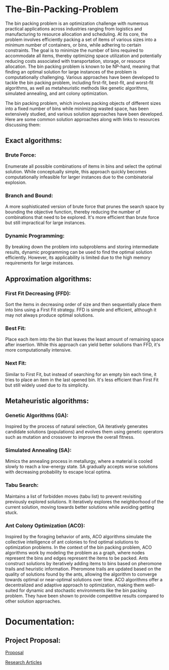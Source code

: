 # The-Bin-Packing-Problem

The bin packing problem is an optimization challenge with numerous practical applications across industries ranging from logistics and manufacturing to resource allocation and scheduling. At its core, the problem involves efficiently packing a set of items of various sizes into a minimum number of containers, or bins, while adhering to certain constraints. The goal is to minimize the number of bins required to accommodate all items, thereby optimizing space utilization and potentially reducing costs associated with transportation, storage, or resource allocation.
The bin packing problem is known to be NP-hard, meaning that finding an optimal solution for large instances of the problem is computationally challenging. Various approaches have been developed to tackle the bin packing problem, including first-fit, best-fit, and worst-fit algorithms, as well as metaheuristic methods like genetic algorithms, simulated annealing, and ant colony optimization.


The bin packing problem, which involves packing objects of different sizes into a fixed number of bins while minimizing wasted space, has been extensively studied, and various solution approaches have been developed. Here are some common solution approaches along with links to resources discussing them:

## Exact algorithms:

### Brute Force: 
Enumerate all possible combinations of items in bins and select the optimal solution. While conceptually simple, this approach quickly becomes computationally infeasible for larger instances due to the combinatorial explosion.

### Branch and Bound: 
A more sophisticated version of brute force that prunes the search space by bounding the objective function, thereby reducing the number of combinations that need to be explored. It's more efficient than brute force but still impractical for large instances.

### Dynamic Programming:
By breaking down the problem into subproblems and storing intermediate results, dynamic programming can be used to find the optimal solution efficiently. However, its applicability is limited due to the high memory requirements for large instances.


## Approximation algorithms:

### First Fit Decreasing (FFD):
Sort the items in decreasing order of size and then sequentially place them into bins using a First Fit strategy. FFD is simple and efficient, although it may not always produce optimal solutions.

### Best Fit:
Place each item into the bin that leaves the least amount of remaining space after insertion. While this approach can yield better solutions than FFD, it's more computationally intensive.

### Next Fit: 
Similar to First Fit, but instead of searching for an empty bin each time, it tries to place an item in the last opened bin. It's less efficient than First Fit but still widely used due to its simplicity.


## Metaheuristic algorithms:

### Genetic Algorithms (GA):
Inspired by the process of natural selection, GA iteratively generates candidate solutions (populations) and evolves them using genetic operators such as mutation and crossover to improve the overall fitness.

### Simulated Annealing (SA): 
Mimics the annealing process in metallurgy, where a material is cooled slowly to reach a low-energy state. SA gradually accepts worse solutions with decreasing probability to escape local optima.

### Tabu Search: 
Maintains a list of forbidden moves (tabu list) to prevent revisiting previously explored solutions. It iteratively explores the neighborhood of the current solution, moving towards better solutions while avoiding getting stuck.

### Ant Colony Optimization (ACO):
Inspired by the foraging behavior of ants, ACO algorithms simulate the collective intelligence of ant colonies to find optimal solutions to optimization problems. In the context of the bin packing problem, ACO algorithms work by modeling the problem as a graph, where nodes represent the bins and edges represent the items to be packed. Ants construct solutions by iteratively adding items to bins based on pheromone trails and heuristic information. Pheromone trails are updated based on the quality of solutions found by the ants, allowing the algorithm to converge towards optimal or near-optimal solutions over time. ACO algorithms offer a decentralized and adaptive approach to optimization, making them well-suited for dynamic and stochastic environments like the bin packing problem. They have been shown to provide competitive results compared to other solution approaches.


# Documentation:

## Project Proposal:
[Proposal](https://docs.google.com/document/d/1Ck37eiRVEnuWQ6Vo7IscNZCCsrEjU73PAoiYA8aOscc/edit)

[Research Articles](https://docs.google.com/document/d/1gKPPMFrwnw0Ydzl-9yHkfl0QWCrGfyt1S48ugWv7wSs/edit?usp=sharing)
